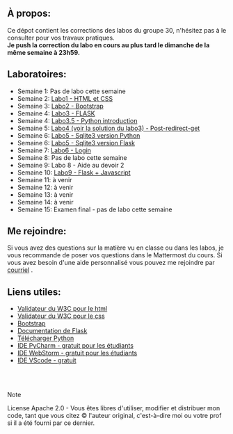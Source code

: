 ## À propos:
Ce dépot contient les corrections des labos du groupe 30, n'hésitez pas à le consulter pour vos travaux pratiques.  
**Je push la correction du labo en cours au plus tard le dimanche de la même semaine à 23h59.**

## Laboratoires:
- Semaine 1: Pas de labo cette semaine
- Semaine 2: [Labo1 - HTML et CSS](./LABO1)
- Semaine 3: [Labo2 - Bootstrap](./LABO2)
- Semaine 4: [Labo3 - FLASK](./LABO3)
- Semaine 4: [Labo3.5 - Python introduction](./LABO3-python)
- Semaine 5: [Labo4 (voir la solution du labo3) - Post-redirect-get](./LABO3)
- Semaine 6: [Labo5 - Sqlite3 version Python](./LABO5-VERSION-PYTHON)
- Semaine 6: [Labo5 - Sqlite3 version Flask](./LABO5-VERSION-FLASK)
- Semaine 7: [Labo6 - Login](./LABO6)
- Semaine 8: Pas de labo cette semaine
- Semaine 9: Labo 8 - Aide au devoir 2
- Semaine 10: [Labo9 - Flask + Javascript](./LABO9)
- Semaine 11: à venir
- Semaine 12: à venir
- Semaine 13: à venir
- Semaine 14: à venir
- Semaine 15: Examen final - pas de labo cette semaine

## Me rejoindre:
Si vous avez des questions sur la matière vu en classe ou dans les labos, je vous recommande de poser vos questions dans le Mattermost du cours. Si vous avez besoin d'une aide personnalisé vous pouvez me rejoindre par [courriel](mailto:osorio_arancibia.aaron@courrier.uqam.ca?subject=Aide%20labo%20IMGL7030)  .

## Liens utiles:
- [Validateur du W3C pour le html](https://validator.w3.org/)
- [Validateur du W3C pour le css](https://jigsaw.w3.org/css-validator/)
- [Bootstrap](https://getbootstrap.com/)
- [Documentation de Flask](https://flask.palletsprojects.com/en/2.3.x/)
- [Télécharger Python](https://www.python.org/downloads/)
- [IDE PyCharm - gratuit pour les étudiants](https://www.jetbrains.com/pycharm/)
- [IDE WebStorm - gratuit pour les étudiants](https://www.jetbrains.com/webstorm/)
- [IDE VScode - gratuit](https://code.visualstudio.com/)

&nbsp;  
&nbsp;

> [!NOTE]
> License Apache 2.0 - Vous êtes libres d'utiliser, modifier et distribuer mon code, tant que vous citez © l'auteur original, c'est-à-dire moi ou votre prof si il a été fourni par ce dernier.
